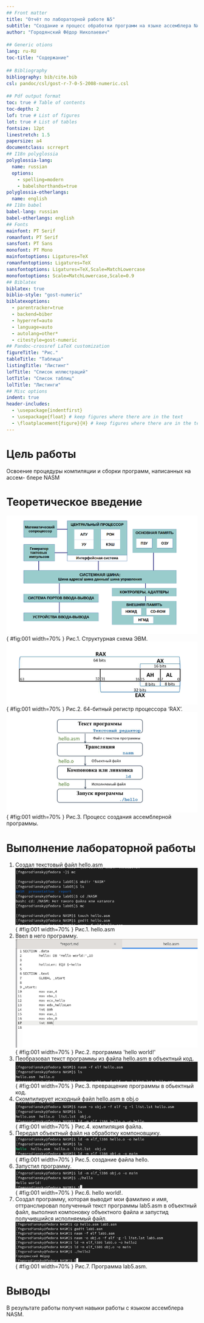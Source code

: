 ```yaml
---
## Front matter
title: "Отчёт по лабораторной работе №5"
subtitle: "Создание и процесс обработки программ на языке ассемблера NASM"
author: "Городянский Фёдор Николаевич"

## Generic otions
lang: ru-RU
toc-title: "Содержание"

## Bibliography
bibliography: bib/cite.bib
csl: pandoc/csl/gost-r-7-0-5-2008-numeric.csl

## Pdf output format
toc: true # Table of contents
toc-depth: 2
lof: true # List of figures
lot: true # List of tables
fontsize: 12pt
linestretch: 1.5
papersize: a4
documentclass: scrreprt
## I18n polyglossia
polyglossia-lang:
  name: russian
  options:
	- spelling=modern
	- babelshorthands=true
polyglossia-otherlangs:
  name: english
## I18n babel
babel-lang: russian
babel-otherlangs: english
## Fonts
mainfont: PT Serif
romanfont: PT Serif
sansfont: PT Sans
monofont: PT Mono
mainfontoptions: Ligatures=TeX
romanfontoptions: Ligatures=TeX
sansfontoptions: Ligatures=TeX,Scale=MatchLowercase
monofontoptions: Scale=MatchLowercase,Scale=0.9
## Biblatex
biblatex: true
biblio-style: "gost-numeric"
biblatexoptions:
  - parentracker=true
  - backend=biber
  - hyperref=auto
  - language=auto
  - autolang=other*
  - citestyle=gost-numeric
## Pandoc-crossref LaTeX customization
figureTitle: "Рис."
tableTitle: "Таблица"
listingTitle: "Листинг"
lofTitle: "Список иллюстраций"
lotTitle: "Список таблиц"
lolTitle: "Листинги"
## Misc options
indent: true
header-includes:
  - \usepackage{indentfirst}
  - \usepackage{float} # keep figures where there are in the text
  - \floatplacement{figure}{H} # keep figures where there are in the text
---
```


# Цель работы

Освоение процедуры компиляции и сборки программ, написанных на ассем-
блере NASM


# Теоретическое введение

![im1](image/im1.png){ #fig:001 width=70% }
Рис.1. Структурная схема ЭВМ.
![im2](image/im2.png){ #fig:001 width=70% }
Рис.2. 64-битный регистр процессора ‘RAX’.
![im3](image/im3.png){ #fig:001 width=70% }
Рис.3. Процесс создания ассемблерной программы.


# Выполнение лабораторной работы

1. Создал текстовый файл hello.asm
![im4](image/im4.png){ #fig:001 width=70% }
Рис.1. hello.asm
2. Ввел в него программу.
![im5](image/im9.png){ #fig:001 width=70% }
Рис.2. программа 'hello world!'
3. Пеобразовал текст программы из файла hello.asm в объектный код.
 ![im6](image/im5.png){ #fig:001 width=70% }
Рис.3. превращение программы в обьектный код.
4. Скомпилирует исходный файл hello.asm в obj.o
 ![im7](image/im6.png){ #fig:001 width=70% }
Рис.4. компиляция файла.
5. Передал объектный файл на обработку компоновщику.
 ![im8](image/im7.png){ #fig:001 width=70% }
Рис.5. создание файла hello.
6. Запустил программу.
![im9](image/im8.png){ #fig:001 width=70% }
Рис.6. hello world!.
7. Создал программу, которая выводит мои фамилию и имя, оттранслировал полученный текст программы lab5.asm в объектный файл, выполнил компоновку объектного файла и запустид получившийся исполняемый файл.
![im10](image/im10.png){ #fig:001 width=70% }
Рис.7. Программа lab5.asm.


# Выводы

В результате работы получил навыки работы с языком ассемблера NASM.


